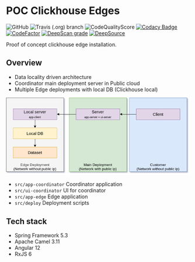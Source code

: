 # POC Clickhouse Edges

![GitHub](https://img.shields.io/github/license/mrk-andreev/poc-clickhouse-edge?style=flat-square)
![Travis (.org) branch](https://img.shields.io/travis/mrk-andreev/poc-clickhouse-edge/master?style=flat-square)
![CodeQualityScore](https://www.code-inspector.com/project/27245/score/svg)
[![Codacy Badge](https://app.codacy.com/project/badge/Grade/1d8ccc89390946ccab2d96831535bdf7)](https://www.codacy.com/gh/mrk-andreev/poc-clickhouse-edge/dashboard?utm_source=github.com&amp;utm_medium=referral&amp;utm_content=mrk-andreev/poc-clickhouse-edge&amp;utm_campaign=Badge_Grade)
[![CodeFactor](https://www.codefactor.io/repository/github/mrk-andreev/poc-clickhouse-edge/badge)](https://www.codefactor.io/repository/github/mrk-andreev/poc-clickhouse-edge)
[![DeepScan grade](https://deepscan.io/api/teams/15308/projects/18464/branches/453471/badge/grade.svg)](https://deepscan.io/dashboard#view=project&tid=15308&pid=18464&bid=453471)
[![DeepSource](https://deepsource.io/gh/mrk-andreev/poc-clickhouse-edge.svg/?label=active+issues&show_trend=true)](https://deepsource.io/gh/mrk-andreev/poc-clickhouse-edge/?ref=repository-badge)


Proof of concept clickhouse edge installation.

## Overview

- Data locality driven architecture
- Coordinator main deployment server in Public cloud
- Multiple Edge deployments with local DB (Clickhouse local)

![](./docs/assets/SolutionComponents.drawio.png)

- `src/app-coordinator` Coordinator application
- `src/ui-coordinator` UI for coordinator
- `src/app-edge` Edge application
- `src/deploy` Deployment scripts

## Tech stack

- Spring Framework 5.3
- Apache Camel 3.11
- Angular 12
- RxJS 6
